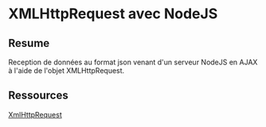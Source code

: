 # XMLHttpRequest avec NodeJS
## Resume
Reception de données au format json venant d'un serveur NodeJS en AJAX à l'aide de l'objet XMLHttpRequest.
## Ressources 
<a href="https://developer.mozilla.org/fr/docs/Web/API/XMLHttpRequest">XmlHttpRequest</a>
